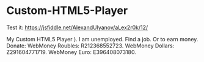 # Custom-HTML5-Player
Test it: https://jsfiddle.net/AlexandUlyanov/aLex2r0k/12/

My Custom HTML5 Player ). I am unemployed. Find a job. Or to earn money. Donate: WebMoney Roubles: R212368552723. WebMoney Dollars: Z291604771719. WebMoney Euro: E396408073180.
